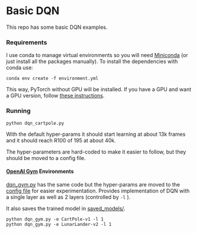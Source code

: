 # Basic DQN

This repo has some basic DQN examples.

### Requirements
I use conda to manage virtual environments so you will need [Miniconda](https://docs.conda.io/projects/conda/en/latest/user-guide/install/index.html) (or just install all the packages manually).
To install the dependencies with conda use:

    conda env create -f environment.yml

This way, PyTorch without GPU will be installed. If you have a GPU and want a GPU version, follow [these instructions](https://pytorch.org/get-started/locally/).

### Running

    python dqn_cartpole.py

With the default hyper-params it should start learning at about 13k frames and it should reach R100 of 195 at about 40k.

The hyper-parameters are hard-coded to make it easier to follow, but they should be moved to a config file.

#### [OpenAI Gym](https://www.gymlibrary.dev/) Environments

[dqn_gym.py](dqn_gym.py) has the same code but the hyper-params are moved to the [config file](config/dqn.yaml) for easier experimentation.
Provides implementation of DQN with a single layer as well as 2 layers (controlled by `-l` ).

It also saves the trained model in [saved_models/](saved_models/).

    python dqn_gym.py -e CartPole-v1 -l 1
    python dqn_gym.py -e LunarLander-v2 -l 1
